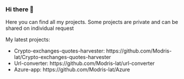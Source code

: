 ### Hi there 👋
<p>Here you can find all my projects. Some projects are private and can be shared on individual request</p>
<div>My latest projects:
  <ul>
    <li>Crypto-exchanges-quotes-harvester: https://github.com/Modris-lat/Crypto-exchanges-quotes-harvester</li>
    <li>Url-converter: https://github.com/Modris-lat/url-converter</li>
    <li>Azure-app: https://github.com/Modris-lat/Azure</li>
  </ul>
 </div>
<!--
**Modris-lat/Modris-lat** is a ✨ _special_ ✨ repository because its `README.md` (this file) appears on your GitHub profile.

Here are some ideas to get you started:

- 🔭 I’m currently working on ...
- 🌱 I’m currently learning ...
- 👯 I’m looking to collaborate on ...
- 🤔 I’m looking for help with ...
- 💬 Ask me about ...
- 📫 How to reach me: ...
- 😄 Pronouns: ...
- ⚡ Fun fact: ...
-->
